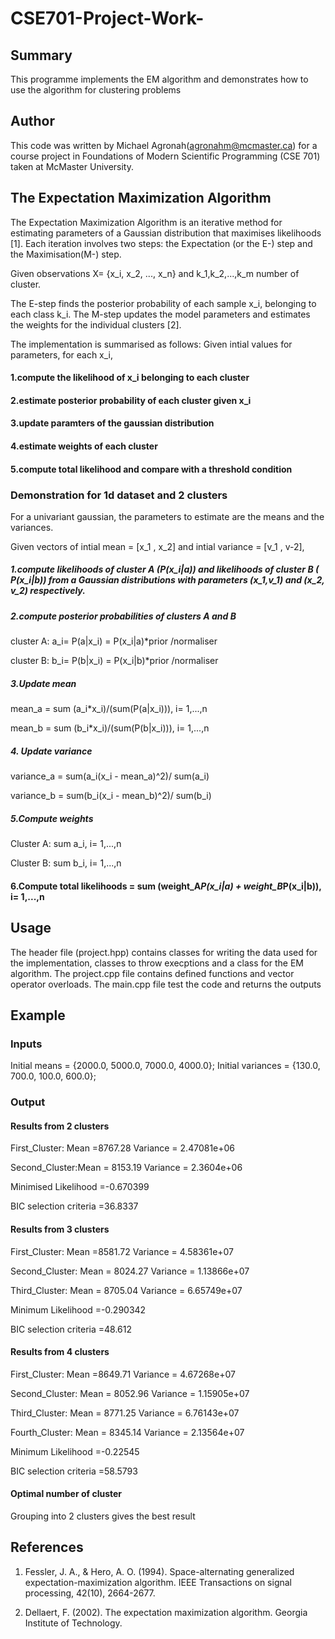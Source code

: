 # CSE701-Project-Work-

## Summary
This programme implements the EM algorithm and demonstrates how to use the algorithm for clustering problems

## Author
This code was written by Michael Agronah(agronahm@mcmaster.ca) for a course project in Foundations of Modern Scientific Programming (CSE 701) taken at McMaster University.

## The Expectation Maximization Algorithm
The Expectation Maximization Algorithm is an iterative method for estimating parameters of a Gaussian distribution that maximises likelihoods [1]. Each iteration involves two steps: the Expectation (or the E-) step and the Maximisation(M-) step. 

Given observations X= {x_i, x_2, ..., x_n} and k_1,k_2,...,k_m  number of cluster. 

The E-step finds the posterior probability of each sample x_i, belonging to each class k_i. The M-step updates the model parameters and estimates the weights for the individual clusters [2]. 

The implementation is summarised as follows: Given intial values for parameters, for each x_i,

#### 1.compute the likelihood of x_i belonging to each cluster

#### 2.estimate posterior probability of each cluster given x_i 

#### 3.update paramters of the gaussian distribution

#### 4.estimate weights of each cluster 

#### 5.compute total likelihood and compare with a threshold condition

### Demonstration for 1d dataset and 2 clusters 
For a univariant gaussian, the parameters to estimate are the means and the variances. 

Given vectors of intial mean = [x_1 , x_2]  and intial variance = [v_1 , v-2],

##### 1.compute likelihoods of cluster A (P(x_i|a)) and  likelihoods of cluster B ( P(x_i|b)) from a Gaussian distributions with parameters (x_1,v_1) and (x_2, v_2) respectively.

##### 2.compute posterior probabilities of clusters A and B

cluster A: a_i= P(a|x_i) = P(x_i|a)*prior /normaliser

cluster B: b_i= P(b|x_i) = P(x_i|b)*prior /normaliser

##### 3.Update mean 

mean_a = sum (a_i*x_i)/(sum(P(a|x_i))), i= 1,...,n

mean_b = sum (b_i*x_i)/(sum(P(b|x_i))), i= 1,...,n

##### 4. Update variance

variance_a = sum(a_i(x_i - mean_a)^2)/ sum(a_i)

variance_b = sum(b_i(x_i - mean_b)^2)/ sum(b_i)

##### 5.Compute weights 

Cluster A: sum a_i, i= 1,...,n

Cluster B: sum b_i,  i= 1,...,n

#### 6.Compute total likelihoods = sum (weight_A*P(x_i|a) + weight_B*P(x_i|b)),  i= 1,...,n

## Usage
The header file (project.hpp) contains classes for writing the data used for the implementation, classes to throw execptions and a class for the EM algorithm. 
The project.cpp file contains defined functions and vector operator overloads.
The main.cpp file test the code and returns the outputs 

## Example
### Inputs
Initial means  = {2000.0, 5000.0, 7000.0, 4000.0};
Initial variances  = {130.0, 700.0, 100.0, 600.0};

### Output
#### Results from 2 clusters

First_Cluster: Mean =8767.28 Variance = 2.47081e+06

Second_Cluster:Mean = 8153.19 Variance = 2.3604e+06

Minimised Likelihood  =-0.670399

BIC selection criteria =36.8337


#### Results from 3 clusters

First_Cluster:  Mean =8581.72 Variance = 4.58361e+07

Second_Cluster: Mean = 8024.27 Variance = 1.13866e+07

Third_Cluster: Mean = 8705.04 Variance = 6.65749e+07

Minimum Likelihood  =-0.290342

BIC selection criteria =48.612


#### Results from 4 clusters

First_Cluster:  Mean =8649.71 Variance = 4.67268e+07

Second_Cluster: Mean = 8052.96   Variance = 1.15905e+07

Third_Cluster: Mean = 8771.25   Variance = 6.76143e+07

Fourth_Cluster: Mean = 8345.14 Variance = 2.13564e+07

Minimum Likelihood  =-0.22545

BIC selection criteria =58.5793

#### Optimal number of cluster
Grouping into 2 clusters gives the best result

## References
1. Fessler, J. A., & Hero, A. O. (1994). Space-alternating generalized expectation-maximization algorithm. IEEE Transactions on signal processing, 42(10), 2664-2677.

2. Dellaert, F. (2002). The expectation maximization algorithm. Georgia Institute of Technology.
